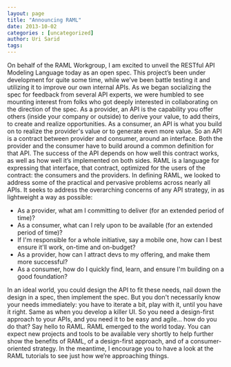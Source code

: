 ```yaml
---
layout: page
title: "Announcing RAML"
date: 2013-10-02
categories : [uncategorized]
author: Uri Sarid
tags:
---
```


On behalf of the RAML Workgroup, I am excited to unveil the RESTful API Modeling Language today as an open spec. This project’s been under development for quite some time, while we’ve been battle testing it and utilizing it to improve our own internal APIs. As we began socializing the spec for feedback from several API experts, we were humbled to see mounting interest from folks who got deeply interested in collaborating on the direction of the spec. As a provider, an API is the capability you offer others (inside your company or outside) to derive your value, to add theirs, to create and realize opportunities. As a consumer, an API is what you build on to realize the provider's value or to generate even more value. So an API is a contract between provider and consumer, around an interface. Both the provider and the consumer have to build around a common definition for that API. The success of the API depends on how well this contract works, as well as how well it’s implemented on both sides. RAML is a language for expressing that interface, that contract, optimized for the users of the contract: the consumers and the providers. In defining RAML, we looked to address some of the practical and pervasive problems across nearly all APIs. It seeks to address the overarching concerns of any API strategy, in as lightweight a way as possible:

*   As a provider, what am I committing to deliver (for an extended period of time)?
*   As a consumer, what can I rely upon to be available (for an extended period of time)?
*   If I'm responsible for a whole initiative, say a mobile one, how can I best ensure it'll work, on-time and on-budget?
*   As a provider, how can I attract devs to my offering, and make them more successful?
*   As a consumer, how do I quickly find, learn, and ensure I'm building on a good foundation?

In an ideal world, you could design the API to fit these needs, nail down the design in a spec, then implement the spec. But you don't necessarily know your needs immediately: you have to iterate a bit, play with it, until you have it right. Same as when you develop a killer UI. So you need a design-first approach to your APIs, and you need it to be easy and agile… how do you do that? Say hello to RAML. RAML emerged to the world today. You can expect new projects and tools to be available very shortly to help further show the benefits of RAML, of a design-first approach, and of a consumer-oriented strategy. In the meantime, I encourage you to have a look at the RAML tutorials to see just how we’re approaching things.